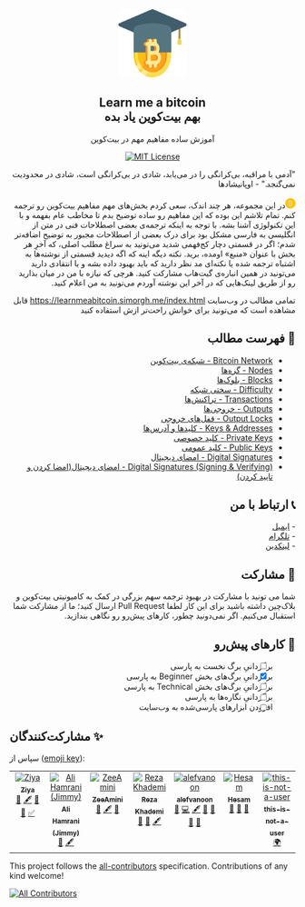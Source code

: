 <p align="center">
    <a href="https://github.com/rezatajari/learnmeabitcoin">
        <img src="./images/logo.svg" alt="Learn Me A Bitcoin" width="120" height="120">
    </a>
    <h2 align="center">Learn me a bitcoin<br>بهم بیت‌کوین یاد بده</h2>
    <p align="center">آموزش ساده مفاهیم مهم در بیت‌کوین</p>
    <p align="center">
    <a href="https://opensource.org/licenses/MIT/" target="_blank">
    <img alt="MIT License" src="https://img.shields.io/badge/License-MIT-blue.svg" style="display: inherit;"/>
    </a>
  </p>
</p>

<div dir="rtl">
    <p>
    "آدمی با مراقبه، بی‌کرانگی را در می‌یابد، شادی در بی‌کرانگی است، شادی در محدودیت نمی‌گنجد." - اوپانیشادها
    <br><br>
    <img src="./images/bitcoin.svg" width="18" alt="bitcoin">در این مجموعه، هر چند اندک، سعی کردم بخش‌های مهم مفاهیم بیت‌کوین رو ترجمه کنم. تمام تلاشم این بوده که این مفاهیم رو ساده توضیح بدم تا مخاطب عام بفهمه و با این تکنولوژی آشنا بشه. با توجه به اینکه ترجمه‌ی بعضی اصطلاحات فنی در متن از انگلیسی به فارسی مشکل بود برای درک بعضی از اصطلاحات مجبور به توضیح اضافه‌تر شدم؛ اگر در قسمتی دچار کج‌فهمی شدید می‌تونید به سراغ مطلب اصلی، که آخرِ هر بخش با عنوان «منبع» اومده، برید. نکته دیگه اینه که اگه دیدید قسمتی از نوشته‌ها به اشتباه ترجمه شده یا نکته‌ای مد نظر دارید که باید بهبود داده بشه و یا انتقادی دارید می‌تونید در همین انباره‌ی گیت‌هاب مشارکت کنید. هرچی که نیازه با من در میان بذارید رو از طریق لینک‌هایی که در آخر این نوشته آوردم می‌تونید به من اعلام کنید.
    
تمامی مطالب در وب‌سایت
        https://learnmeabitcoin.simorgh.me/index.html
        قابل مشاهده است که می‌تونید برای خوانش راحت‌تر ازش استفاده کنید
    </p>
    <h2>📄 فهرست مطالب</h2>
    <p>
        <ul>
		    <li><a href="https://github.com/rezatajari/learnmeabitcoin/blob/master/Bitcoin Network.md">Bitcoin Network - شبکه‌ی بیت‌کوین</a></li>
			<li><a href="https://github.com/rezatajari/learnmeabitcoin/blob/master/Nodes.md">Nodes - گره‌ها</a></li>
            <li><a href="https://github.com/rezatajari/learnmeabitcoin/blob/master/Blocks.md">Blocks - بلوک‌ها</a></li>
            <li><a href="https://github.com/rezatajari/learnmeabitcoin/blob/master/Difficulty.md">Difficulty - سختی شبکه</a></li>
            <li><a href="https://github.com/rezatajari/learnmeabitcoin/blob/master/Transactions.md">Transactions - تراکنش‌ها</a></li>
            <li><a href="https://github.com/rezatajari/learnmeabitcoin/blob/master/Outputs.md">Outputs - خروجی‌ها</a></li>
            <li><a href="https://github.com/rezatajari/learnmeabitcoin/blob/master/Output%20Locks.md">Output Locks - قفل‌های خروجی</a></li>
            <li><a href="https://github.com/rezatajari/learnmeabitcoin/blob/master/Keys%20%26%20Addresses.md">Keys & Addresses - کلیدها و آدرس‌ها</a></li>
            <li><a href="https://github.com/rezatajari/learnmeabitcoin/blob/master/Private%20Keys.md">Private Keys - کلید خصوصی</a></li>
            <li><a href="https://github.com/rezatajari/learnmeabitcoin/blob/master/Public%20Keys.md">Public Keys - کلید عمومی</a></li>
            <li><a href="https://github.com/rezatajari/learnmeabitcoin/blob/master/Digital%20Signatures.md">Digital Signatures - امضای دیجیتال</a></li>
            <li><a href="https://github.com/rezatajari/learnmeabitcoin/blob/master/Digital%20Signatures%20(Signing%20%26%20Verifying).md">Digital Signatures (Signing & Verifying) - امضای دیجیتال(امضا کردن و تایید کردن)</a></li>
        </ul>
    </p>
    <h2>📞 ارتباط با من</h2>
    <p>
        - <a href="mailto:reza.tajari70@gmail.com">ایمیل</a><br>
        - <a href="https://telegram.me/gateofmoney">تلگرام</a><br>
        - <a href="http://https//www.linkedin.com/in/reza-tajari-971818151/">لینکدین</a>
    </p>
    <h2>🙌 مشارکت</h2>
    <p>
    شما می تونید با مشارکت در بهبود ترجمه سهم بزرگی در کمک به کامیونیتی بیت‌کوین و بلاک‌چین داشته باشید برای این کار لطفا Pull Request ارسال کنید؛ ما از مشارکت شما استقبال می‌کنیم. اگر نمی‌دونید چطور، کارهای پیش‌رو رو نگاهی بندازید.
</p>
<h2>💪 کارهای پیش‌رو</h2>
<p>
<div class="markdown">

- [ ] برگردانیِ برگ نخست به پارسی
- [x] برگردانیِ برگ‌های بخش Beginner به پارسی
- [ ] برگردانیِ برگ‌های بخش Technical به پارسی
- [ ] برگردانیِ نگاره‌ها به پارسی
- [ ] افزودن ابزارهای پارسی‌شده به وب‌سایت

</div>    
</p>
</div>

## مشارکت‌کنندگان ✨

سپاس از ([emoji key](https://allcontributors.org/docs/en/emoji-key)):

<!-- ALL-CONTRIBUTORS-LIST:START - Do not remove or modify this section -->
<!-- prettier-ignore-start -->
<!-- markdownlint-disable -->
<table>
  <tbody>
    <tr>
      <td align="center" valign="top" width="14.28%"><a href="https://urltr.ee/ziya"><img src="https://avatars.githubusercontent.com/u/37063625?v=4?s=100" width="100px;" alt="Ziya"/><br /><sub><b>Ziya</b></sub></a><br /><a href="#data-Ziya-Sadr" title="Data">🔣</a> <a href="#content-Ziya-Sadr" title="Content">🖋</a> <a href="#ideas-Ziya-Sadr" title="Ideas, Planning, & Feedback">🤔</a> <a href="https://github.com/rezatajari/learnmeabitcoin/pulls?q=is%3Apr+reviewed-by%3AZiya-Sadr" title="Reviewed Pull Requests">👀</a> <a href="#tutorial-Ziya-Sadr" title="Tutorials">✅</a></td>
      <td align="center" valign="top" width="14.28%"><a href="https://github.com/alidevjimmy"><img src="https://avatars.githubusercontent.com/u/59659737?v=4?s=100" width="100px;" alt="Ali Hamrani (Jimmy)"/><br /><sub><b>Ali Hamrani (Jimmy)</b></sub></a><br /><a href="#data-alidevjimmy" title="Data">🔣</a> <a href="#content-alidevjimmy" title="Content">🖋</a></td>
      <td align="center" valign="top" width="14.28%"><a href="https://github.com/ZeeAmini"><img src="https://avatars.githubusercontent.com/u/56531863?v=4?s=100" width="100px;" alt="ZeeAmini"/><br /><sub><b>ZeeAmini</b></sub></a><br /><a href="#data-ZeeAmini" title="Data">🔣</a> <a href="#content-ZeeAmini" title="Content">🖋</a> <a href="https://github.com/rezatajari/learnmeabitcoin/pulls?q=is%3Apr+reviewed-by%3AZeeAmini" title="Reviewed Pull Requests">👀</a></td>
      <td align="center" valign="top" width="14.28%"><a href="https://github.com/rezak0"><img src="https://avatars.githubusercontent.com/u/79699891?v=4?s=100" width="100px;" alt="Reza Khademi"/><br /><sub><b>Reza Khademi</b></sub></a><br /><a href="#design-rezak0" title="Design">🎨</a> <a href="#data-rezak0" title="Data">🔣</a> <a href="#content-rezak0" title="Content">🖋</a></td>
      <td align="center" valign="top" width="14.28%"><a href="https://alef.tokhmi.xyz"><img src="https://avatars.githubusercontent.com/u/53198048?v=4?s=100" width="100px;" alt="alefvanoon"/><br /><sub><b>alefvanoon</b></sub></a><br /><a href="#data-alefvanoon" title="Data">🔣</a> <a href="https://github.com/rezatajari/learnmeabitcoin/commits?author=alefvanoon" title="Code">💻</a> <a href="#content-alefvanoon" title="Content">🖋</a> <a href="#ideas-alefvanoon" title="Ideas, Planning, & Feedback">🤔</a> <a href="https://github.com/rezatajari/learnmeabitcoin/pulls?q=is%3Apr+reviewed-by%3Aalefvanoon" title="Reviewed Pull Requests">👀</a> <a href="#design-alefvanoon" title="Design">🎨</a> <a href="https://github.com/rezatajari/learnmeabitcoin/issues?q=author%3Aalefvanoon" title="Bug reports">🐛</a></td>
      <td align="center" valign="top" width="14.28%"><a href="https://github.com/HT696"><img src="https://avatars.githubusercontent.com/u/83942452?v=4?s=100" width="100px;" alt="Hesam"/><br /><sub><b>Hesam</b></sub></a><br /><a href="#ideas-HT696" title="Ideas, Planning, & Feedback">🤔</a> <a href="https://github.com/rezatajari/learnmeabitcoin/issues?q=author%3AHT696" title="Bug reports">🐛</a> <a href="#design-HT696" title="Design">🎨</a></td>
      <td align="center" valign="top" width="14.28%"><a href="https://github.com/this-is-not-a-user"><img src="https://avatars.githubusercontent.com/u/131044475?v=4?s=100" width="100px;" alt="this-is-not-a-user"/><br /><sub><b>this-is-not-a-user</b></sub></a><br /><a href="#translation-this-is-not-a-user" title="Translation">🌍</a></td>
    </tr>
  </tbody>
</table>

<!-- markdownlint-restore -->
<!-- prettier-ignore-end -->

<!-- ALL-CONTRIBUTORS-LIST:END -->

This project follows the [all-contributors](https://github.com/all-contributors/all-contributors) specification. Contributions of any kind welcome!

<!-- ALL-CONTRIBUTORS-BADGE:START - Do not remove or modify this section -->
[![All Contributors](https://img.shields.io/badge/all_contributors-7-orange.svg?style=flat-square)](#contributors-)
<!-- ALL-CONTRIBUTORS-BADGE:END -->
